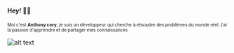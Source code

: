 #### Hey! 👋🏾

<font size="1">Moi c'est <b>Anthony cory</b>, je suis un développeur qui cherche à résoudre des problèmes du monde réel. j'ai la passion d'apprendre et de partager mes connaissances</font>

![alt text](https://zupimages.net/up/22/06/p81j.gif "Title")
